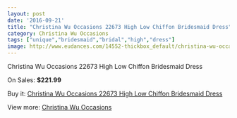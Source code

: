 ```yaml
---
layout: post
date: '2016-09-21'
title: "Christina Wu Occasions 22673 High Low Chiffon Bridesmaid Dress"
category: Christina Wu Occasions
tags: ["unique","bridesmaid","bridal","high","dress"]
image: http://www.eudances.com/14552-thickbox_default/christina-wu-occasions-22673-high-low-chiffon-bridesmaid-dress.jpg
---
```

Christina Wu Occasions 22673 High Low Chiffon Bridesmaid Dress

On Sales: **$221.99**
<a href="https://www.eudances.com/en/christina-wu-occasions/4356-christina-wu-occasions-22673-high-low-chiffon-bridesmaid-dress.html"><amp-img layout="responsive" width="600" height="600" src="//www.eudances.com/14552-thickbox_default/christina-wu-occasions-22673-high-low-chiffon-bridesmaid-dress.jpg" alt="Christina Wu Occasions 22673 High Low Chiffon Bridesmaid Dress 0" /></a>
<a href="https://www.eudances.com/en/christina-wu-occasions/4356-christina-wu-occasions-22673-high-low-chiffon-bridesmaid-dress.html"><amp-img layout="responsive" width="600" height="600" src="//www.eudances.com/14553-thickbox_default/christina-wu-occasions-22673-high-low-chiffon-bridesmaid-dress.jpg" alt="Christina Wu Occasions 22673 High Low Chiffon Bridesmaid Dress 1" /></a>
<a href="https://www.eudances.com/en/christina-wu-occasions/4356-christina-wu-occasions-22673-high-low-chiffon-bridesmaid-dress.html"><amp-img layout="responsive" width="600" height="600" src="//www.eudances.com/14554-thickbox_default/christina-wu-occasions-22673-high-low-chiffon-bridesmaid-dress.jpg" alt="Christina Wu Occasions 22673 High Low Chiffon Bridesmaid Dress 2" /></a>
<a href="https://www.eudances.com/en/christina-wu-occasions/4356-christina-wu-occasions-22673-high-low-chiffon-bridesmaid-dress.html"><amp-img layout="responsive" width="600" height="600" src="//www.eudances.com/14555-thickbox_default/christina-wu-occasions-22673-high-low-chiffon-bridesmaid-dress.jpg" alt="Christina Wu Occasions 22673 High Low Chiffon Bridesmaid Dress 3" /></a>

Buy it: [Christina Wu Occasions 22673 High Low Chiffon Bridesmaid Dress](https://www.eudances.com/en/christina-wu-occasions/4356-christina-wu-occasions-22673-high-low-chiffon-bridesmaid-dress.html "Christina Wu Occasions 22673 High Low Chiffon Bridesmaid Dress")

View more: [Christina Wu Occasions](https://www.eudances.com/en/59-christina-wu-occasions "Christina Wu Occasions")
